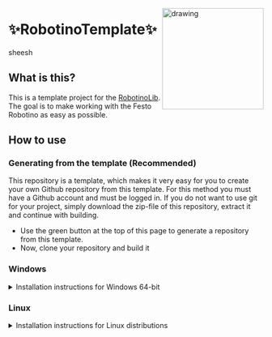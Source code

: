
<img src="https://ip.festo-didactic.com/InfoPortal/Robotino/Images/4_Robotino.jpg" alt="drawing" width="200" align="right"/></p>

# ✨RobotinoTemplate✨

sheesh

## What is this?

This is a template project for the [RobotinoLib](https://github.com/HerrNamenlos123/RobotinoLib). The goal is to make working with the Festo Robotino as easy as possible.

## How to use

### Generating from the template (Recommended)
  
This repository is a template, which makes it very easy for you to create your own Github repository from this template.
For this method you must have a Github account and must be logged in. If you do not want to use git for your project, simply download the zip-file of this repository, extract it and continue with building.
 
 - Use the green button at the top of this page to generate a repository from this template.
 - Now, clone your repository and build it

### Windows
<details>
<summary>Installation instructions for Windows 64-bit</summary>

#### Requirements

 - [Microsoft Visual Studio 2019](https://visualstudio.microsoft.com/de/downloads/) - Other IDEs can be used by editing `generate-win.bat`
 - [git](https://git-scm.com/downloads) - Recommended for cloning the repository
 - [RobotinoLib](https://github.com/HerrNamenlos123/RobotinoLib) - Must be fully built and installed
  
#### Building:
 - Double-click the file `generate-win.bat` and enter the name of your project, this will generate everything and open Visual Studio for you
 - That's it, simply press `Ctrl+F5` to compile and run the project. Now it's your turn to start developing by modifying `src/RobotinoAction.cpp`

 
</details>

### Linux
<details>
<summary>Installation instructions for Linux distributions</summary><br \>

This library was tested on Debian 11
 
#### Requirements

 - [RobotinoLib](https://github.com/HerrNamenlos123/RobotinoLib) - Must be fully built and installed

#### Building

 - Clone your Github repository which was generated from this template and navigate to it in the terminal
 - Generate the project files: `./generate-linux.sh`
 - Build the library: `cd build` and `make`
 - Run the executable: 'cd bin/YOUR_CONFIG' and './PROJECT_NAME'
 - That's it, now it's your turn to start developing by modifying `src/RobotinoAction.cpp`

</details>
